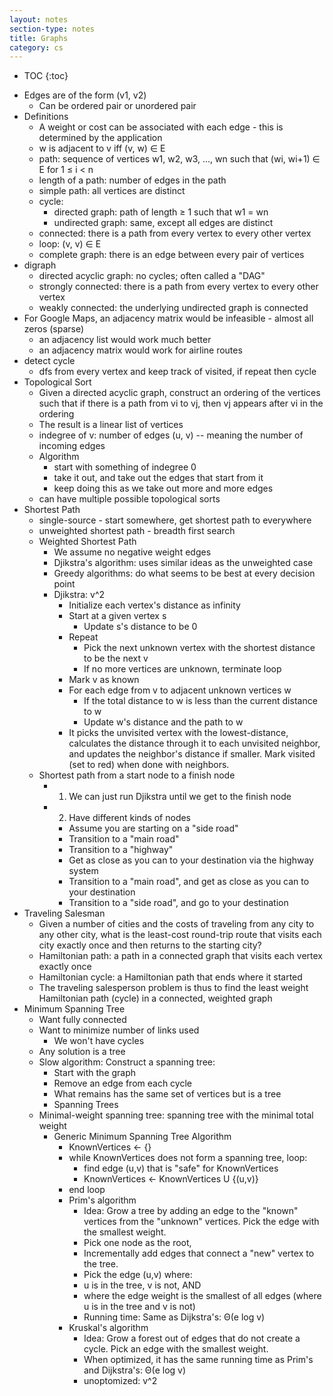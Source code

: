 ```yaml
---
layout: notes
section-type: notes
title: Graphs
category: cs
---
```

* TOC
{:toc}

- Edges are of the form (v1, v2)
    - Can be ordered pair or unordered pair
- Definitions
    - A weight or cost can be associated with each edge - this is determined by the application
    - w is adjacent to v iff (v, w) ∈ E
    - path: sequence of vertices w1, w2, w3, ..., wn such that (wi, wi+1) ∈ E for 1 ≤ i < n
    - length of a path: number of edges in the path
    - simple path: all vertices are distinct
    - cycle:
        - directed graph: path of length ≥ 1 such that w1 = wn
        - undirected graph: same, except all edges are distinct
    - connected: there is a path from every vertex to every other vertex
    - loop: (v, v) ∈ E
    - complete graph: there is an edge between every pair of vertices
- digraph
    - directed acyclic graph: no cycles; often called a "DAG"
    - strongly connected: there is a path from every vertex to every other vertex
    - weakly connected: the underlying undirected graph is connected
- For Google Maps, an adjacency matrix would be infeasible - almost all zeros (sparse)
    - an adjacency list would work much better
    - an adjacency matrix would work for airline routes
- detect cycle
	- dfs from every vertex and keep track of visited, if repeat then cycle
- Topological Sort
    - Given a directed acyclic graph, construct an ordering of the vertices such that if there is a path from vi to vj, then vj appears after vi in the ordering
    - The result is a linear list of vertices
    - indegree of v: number of edges (u, v) -- meaning the number of incoming edges
    - Algorithm
        - start with something of indegree 0
        - take it out, and take out the edges that start from it
        - keep doing this as we take out more and more edges
    - can have multiple possible topological sorts
- Shortest Path
    - single-source - start somewhere, get shortest path to everywhere
    - unweighted shortest path - breadth first search
    - Weighted Shortest Path
        - We assume no negative weight edges
        - Djikstra's algorithm: uses similar ideas as the unweighted case
        - Greedy algorithms: do what seems to be best at every decision point
        - Djikstra: v^2
            - Initialize each vertex's distance as infinity
            - Start at a given vertex s
                - Update s's distance to be 0
            - Repeat
                - Pick the next unknown vertex with the shortest distance to be the next v
                - If no more vertices are unknown, terminate loop
            - Mark v as known
            - For each edge from v to adjacent unknown vertices w
                - If the total distance to w is less than the current distance to w
                - Update w's distance and the path to w
            - It picks the unvisited vertex with the lowest-distance, calculates the distance through it to each unvisited neighbor, and updates the neighbor's distance if smaller. Mark visited (set to red) when done with neighbors.
    - Shortest path from a start node to a finish node
        - 1. We can just run Djikstra until we get to the finish node
        - 2. Have different kinds of nodes
            - Assume you are starting on a "side road"
            - Transition to a "main road"
            - Transition to a "highway"
            - Get as close as you can to your destination via the highway system
            - Transition to a "main road", and get as close as you can to your destination
            - Transition to a "side road", and go to your destination
- Traveling Salesman
    - Given a number of cities and the costs of traveling from any city to any other city, what is the least-cost round-trip route that visits each city exactly once and then returns to the starting city?
    - Hamiltonian path: a path in a connected graph that visits each vertex exactly once
    - Hamiltonian cycle: a Hamiltonian path that ends where it started
    - The traveling salesperson problem is thus to find the least weight Hamiltonian path (cycle) in a connected, weighted graph
- Minimum Spanning Tree
    - Want fully connected
    - Want to minimize number of links used
        - We won't have cycles
    - Any solution is a tree
    - Slow algorithm: Construct a spanning tree:
        - Start with the graph
        - Remove an edge from each cycle
        - What remains has the same set of vertices but is a tree
        - Spanning Trees
    - Minimal-weight spanning tree: spanning tree with the minimal total weight
        - Generic Minimum Spanning Tree Algorithm
            - KnownVertices <- {}
            - while KnownVertices does not form a spanning tree, loop:
                - find edge (u,v) that is "safe" for KnownVertices
                - KnownVertices <- KnownVertices U {(u,v)}
            - end loop
            - Prim's algorithm
                - Idea: Grow a tree by adding an edge to the "known" vertices from the "unknown" vertices. Pick the edge with the smallest weight.
                - Pick one node as the root,
                - Incrementally add edges that connect a "new" vertex to the tree.
                - Pick the edge (u,v) where:
                - u is in the tree, v is not, AND
                - where the edge weight is the smallest of all edges (where u is in the tree and v is not)
                - Running time: Same as Dijkstra's: Θ(e log v)
            - Kruskal's algorithm
                - Idea: Grow a forest out of edges that do not create a cycle. Pick an edge with the smallest weight.
                - When optimized, it has the same running time as Prim's and Dijkstra's: Θ(e log v)
                - unoptomized: v^2